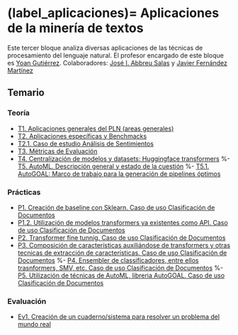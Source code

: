 
(label_aplicaciones)=
Aplicaciones de la minería de textos
====================================

Este tercer bloque analiza diversas aplicaciones de las técnicas de procesamiento del lenguaje natural. El profesor encargado de este bloque es [Yoan Gutiérrez][yoan url]. Colaboradores: [José I. Abbreu Salas][abreu url]  y [Javier Fernández Martínez][javi url]

## Temario


### Teoría

- [T1. Aplicaciones generales del PLN (areas generales)][t1]
- [T2. Aplicaciones específicas y Benchmacks][t2]
- [T2.1. Caso de estudio Análisis de Sentimientos][t2.1]
- [T3. Métricas de Evaluación][t3]
- [T4. Centralización de modelos y datasets: Huggingface transformers][t4]
%- [T5. AutoML. Descripción general y estado de la cuestión][t5]
%- [T5.1. AutoGOAL: Marco de trabajo para la generación de pipelines óptimos][t5.1]

### Prácticas

- [P1. Creación de baseline con Sklearn. Caso de uso Clasificación de Documentos][p1]
- [P1.2. Utilización de modelos transformers ya existentes como API. Caso de uso Clasificación de Documentos][p2]
- [P2. Transformer fine tunnig. Caso de uso Clasificación de Documentos][p3]
- [P3. Composición de características auxiliándose de transformers y otras tecnicas de extracción de  características. Caso de uso Clasificación de Documentos][p4]
%- [P4. Ensembler de classificadores, entre ellos trasnformers, SMV, etc.  Caso de uso Clasificación  de Documentos][p5]
%- [P5. Utilización de técnicas de AutoML, libreria AutoGOAL.  Caso de uso Clasificación de Documentos][p6]

### Evaluación

- [Ev1. Creación de un cuaderno/sistema para resolver un problema del mundo real][ev1]


[abreu url]: https://scholar.google.es/citations?user=62u6KEkAAAAJ&hl=es
[javi url]: https://cvnet.cpd.ua.es/curriculum-breve/es/fernandez-martinez-javier/321
[yoan url]: https://cvnet.cpd.ua.es/curriculum-breve/es/gutierrez-vazquez-yoan/49618  

[t1]: https://jaspock.github.io/mtextos2122/bloque3_t1_aplicaciones.html
[t2]: https://jaspock.github.io/mtextos2122/bloque3_t2_subaplicaciones-benchmarks.html
[t2.1]: https://jaspock.github.io/mtextos2122/bloque3_t2.1_analisis_sentimientos.html
[t3]: https://jaspock.github.io/mtextos2122/bloque3_t3.1_metricas.html
[t4]: https://jaspock.github.io/mtextos2122/bloque3_t4_huggingface.html
[t5]: https://jaspock.github.io/mtextos2122/bloque3_t5_automl.html
[t5.1]: https://jaspock.github.io/mtextos2122/bloque3_t5.1_autogoal.html

[p1]: https://jaspock.github.io/mtextos2122/bloque3_p1_SA-Pipeline-Reviews.html
[p2]: https://jaspock.github.io/mtextos2122/bloque3_p2_SA-Transformers-Basic.html
[p3]: https://jaspock.github.io/mtextos2122/bloque3_p3_SA-Transformers-Training-FineTuning.html
[p4]: https://jaspock.github.io/mtextos2122/bloque3_p4_SA-Transformers-Training-Custom.html
[p5]: https://jaspock.github.io/mtextos2122/bloque3_p5-SA-Ensemble.html
[p6]: https://jaspock.github.io/mtextos2122/bloque3_p6_SA-AutoGOAL.html

[ev1]: https://jaspock.github.io/mtextos2122/bloque3_ev.html
